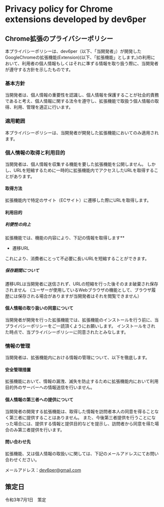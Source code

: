 
# Privacy policy for Chrome extensions developed by dev6per

## Chrome拡張のプライバシーポリシー

本プライバシーポリシーは、dev6per（以下、「当開発者」）が開発したGoogleChromeの拡張機能(Extension)(以下、「拡張機能」とします。)の利用において、利用者の個人情報もしくはそれに準ずる情報を取り扱う際に、当開発者が遵守する方針を示したものです。

### 基本方針
当開発者は、個人情報の重要性を認識し、個人情報を保護することが社会的責務であると考え、個人情報に関する法令を遵守し、拡張機能で取扱う個人情報の取得、利用、管理を適正に行います。

### 適用範囲
本プライバシーポリシーは、当開発者が開発した拡張機能においてのみ適用されます。

### 個人情報の取得と利用目的
当開発者は、個人情報を収集する機能を要した拡張機能を公開しません。
しかし、URLを短縮するために一時的に拡張機能内でアクセスしたURLを取得することがあります。

#### 取得方法
拡張機能内で特定のサイト（ECサイト）に遷移した際にURLを取得します。

#### 利用目的
##### 利便性の向上
拡張機能では、機能の内容により、下記の情報を取得します**
- 遷移URL

これにより、消費者にとって不必要に長いURLを短縮することができます。

##### 保存期間について
遷移URLは当開発者に送信されず、URLの短縮を行った後そのまま破棄され保存されません
（ユーザーが使用しているWebブラウザの機能として、ブラウザ履歴には保存される場合がありますが当開発者はそれを閲覧できません）

#### 個人情報の取り扱いの同意について
当開発者が開発を行った拡張機能では、拡張機能のインストールを行う前に、当プライバシーポリシーをご一読頂くようにお願いします。
インストールをされた時点で、当プライバシーポリシーに同意されたとみなします。

### 情報の管理
当開発者は、拡張機能内における情報の管理について、以下を徹底します。

#### 安全管理措置
拡張機能において、情報の漏洩、滅失を防止するために拡張機能内において利用目的外のサーバーへの情報送信を行いません。

#### 個人情報の第三者への提供について
当開発者の開発する拡張機能は、取得した情報を訪問者本人の同意を得ることなく第三者に提供することはありません。
また、今後第三者提供を行うことになった場合には、提供する情報と提供目的などを提示し、訪問者から同意を得た場合のみ第三者提供を行います。

#### 問い合わせ先
拡張機能、又は個人情報の取扱いに関しては、下記のメールアドレスにてお問い合わせください。

メールアドレス：dev6per@gmail.com

## 策定日
令和3年7月1日　策定
